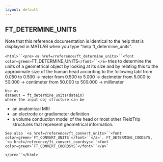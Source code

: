```yaml
---
layout: default
---
```


##  FT_DETERMINE_UNITS

Note that this reference documentation is identical to the help that is displayed in MATLAB when you type "help ft_determine_units".

`<html>``<pre>`
    `<a href=/reference/ft_determine_units>``<font color=green>`FT_DETERMINE_UNITS`</font>``</a>` tries to determine the units of a geometrical object by
    looking at its size and by relating this to the approximate size of the
    human head according to the following tabl
    from  0.050 to   0.500 -&gt; meter
    from  0.500 to   5.000 -&gt; decimeter
    from  5.000 to  50.000 -&gt; centimeter
    from 50.000 to 500.000 -&gt; millimeter
 
    Use as
    dataout = ft_determine_units(datain)
    where the input obj structure can be
   - an anatomical MRI
   - an electrode or gradiometer definition
   - a volume conduction model of the head
    or most other FieldTrip structures that represent geometrical information.
 
    See also `<a href=/reference/ft_convert_units>``<font color=green>`FT_CONVERT_UNITS`</font>``</a>`, FT_DETERMINE_COODSYS, `<a href=/reference/ft_convert_coordsys>``<font color=green>`FT_CONVERT_COORDSYS`</font>``</a>`
`</pre>``</html>`

